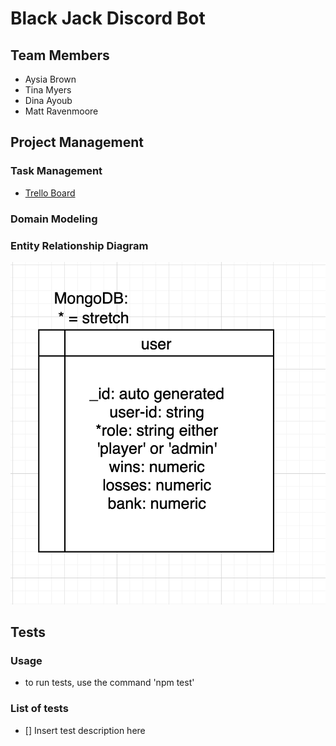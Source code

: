 # Black Jack Discord Bot

## Team Members

* Aysia Brown
* Tina Myers
* Dina Ayoub
* Matt Ravenmoore

## Project Management
### Task Management 
* [Trello Board](https://trello.com/b/bgJWAadZ/blackjack)

### Domain Modeling

### Entity Relationship Diagram
![Users](./assets/erd.png)


## Tests

### Usage

* to run tests, use the command 'npm test'

### List of tests

* [] Insert test description here



